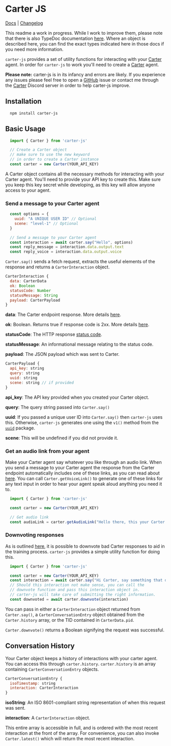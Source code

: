 # Carter JS

[Docs](https://lazylyrics.github.io/carter-js/) |
[Changelog](https://github.com/LazyLyrics/carter-js/blob/main/changelog.md)

This readme a work in progress. While I work to improve them, please note that there is also TypeDoc documentation [here](https://lazylyrics.github.io/carter-js/). Where an object is described here, you can find the exact types indicated here in those docs if you need more information.

`carter-js` provides a set of utility functions for interacting with your [Carter](https://www.carterapi.com/) agent. In order for `carter-js` to work you'll need to create a [Carter](https://www.carterapi.com/) agent.

**Please note:** carter-js is in its infancy and errors are likely. If you experience any issues please feel free to open a [GitHub](https://github.com/LazyLyrics/carter-js) issue or contact me through the [Carter](https://www.carterapi.com/) Discord server in order to help carter-js improve.

## Installation

```shellscript
  npm install carter-js
```

## Basic Usage

```js
  import { Carter } from 'carter-js'

  // Create a Carter object
  // make sure to use the new keyword
  // in order to create a Carter instance
  const carter = new Carter(YOUR_API_KEY)
```

A Carter object contains all the necessary methods for interacting with your Carter agent. You'll need to provide your API key to create this. Make sure you keep this key secret while developing, as this key will allow anyone access to your agent.

### Send a message to your Carter agent

```js
  const options = {
    uuid: "A UNIQUE USER ID" // Optional
    scene: "level-1" // Optional
  }

  // Send a message to your Carter agent
  const interaction = await carter.say("Hello", options)
  const reply_message = interaction.data.output.text
  const reply_voice = interaction.data.output.voice
```

`Carter.say()` sends a fetch request, extracts the useful elements of the response and returns a `CarterInteraction` object.

```js
CarterInteraction {
  data: CarterData
  ok: Boolean
  statusCode: Number
  statusMessage: String
  payload: CarterPayload
}
```

**data**: The Carter endpoint response. More details [here](https://carterapi.gitbook.io/carter-docs/api/api-response).

**ok**: Boolean. Returns true if response code is 2xx. More details [here](https://developer.mozilla.org/en-US/docs/Web/API/Response/ok).

**statusCode**: The HTTP response [status code](https://developer.mozilla.org/en-US/docs/Web/HTTP/Status).

**statusMessage**: An informational message relating to the status code.

**payload**: The JSON payload which was sent to Carter.

```js
CarterPayload {
  api_key: string
  query: string
  uuid: string
  scene: string // if provided
}
```

**api_key**: The API key provided when you created your Carter object.

**query**: The query string passed into `Carter.say()`

**uuid**: If you passed a unique user ID into `Carter.say()` then `carter-js` uses this. Otherwise, `carter-js` generates one using the `v1()` method from the [`uuid`](https://github.com/uuidjs/uuid#api-summary) package.

**scene**: This will be undefined if you did not provide it.

### Get an audio link from your agent

Make your Carter agent say whatever you like through an audio link. When you send a message to your Carter agent the response from the Carter endpoint automatically includes one of these links, as you can read about [here](https://carterapi.gitbook.io/carter-docs/api/voice-api). You can call `Carter.getVoiceLink()` to generate one of these links for any text input in order to hear your agent speak aloud anything you need it to.

```js
  import { Carter } from 'carter-js'

  const carter = new Carter(YOUR_API_KEY)

  // Get audio link
  const audioLink = carter.getAudioLink("Hello there, this your Carter agent speaking.")
```

### Downvoting responses

As is outlined [here](https://carterapi.gitbook.io/carter-docs/api/downvote-agent-responses), it is possible to downvote bad Carter responses to aid in the training process. `carter-js` provides a simple utility function for doing this.

```js
  import { Carter } from 'carter-js'

  const carter = new Carter(YOUR_API_KEY)
  const interaction = await carter.say("Hi Carter, say something that doesn't make sense please.")
  // Should this interaction not make sense, you can call the
  // downvote function and pass this interaction object in.
  // carter-js will take care of submitting the right information.
  const downvoted = await carter.downvote(interaction)
```

You can pass in either a `CarterInteraction` object returned from `Carter.say()`, a `CarterConversationEntry` object obtained from the `Carter.history` array, or the TID contained in `CarterData.pid`.

`Carter.downvote()` returns a Boolean signifying the request was successful.

## Conversation History

Your Carter object keeps a history of interactions with your carter agent. You can access this through `carter.history`. `carter.history` is an array containing `CarterConversationEntry` objects.

```js
CarterConversationEntry {
  isoTimestamp: string
  interaction: CarterInteraction
}
```

**isoString**: An ISO 8601-compliant string representation of when this request was sent.

**interaction**: A `CarterInteraction` object.

This entire array is accessible in full, and is ordered with the most recent interaction at the front of the array. For convenience, you can also invoke `Carter.latest()` which will return the most recent interaction.
